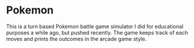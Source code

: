 # Pokemon
This is a turn based Pokemon battle game simulator I did for educational purposes a while ago, but pushed recently. 
The game keeps track of each moves and prints the outcomes in the arcade game style. 
